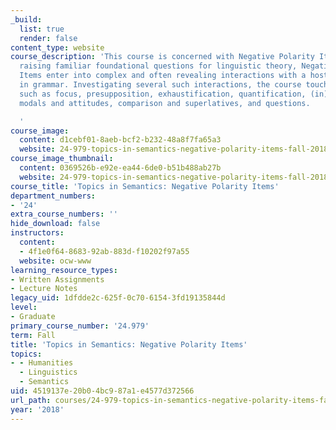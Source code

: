 ```yaml
---
_build:
  list: true
  render: false
content_type: website
course_description: 'This course is concerned with Negative Polarity Items. While
  raising familiar foundational questions for linguistic theory, Negative Polarity
  Items enter into complex and often revealing interactions with a host of other phenomena
  in grammar. Investigating several such interactions, the course touches on topics
  such as focus, presupposition, exhaustification, quantification, (in)definiteness,
  modals and attitudes, comparison and superlatives, and questions.

  '
course_image:
  content: d1cebf01-8aeb-bcf2-b232-48a8f7fa65a3
  website: 24-979-topics-in-semantics-negative-polarity-items-fall-2018
course_image_thumbnail:
  content: 0369526b-e92e-ea44-6de0-b51b488ab27b
  website: 24-979-topics-in-semantics-negative-polarity-items-fall-2018
course_title: 'Topics in Semantics: Negative Polarity Items'
department_numbers:
- '24'
extra_course_numbers: ''
hide_download: false
instructors:
  content:
  - 4f1e0f64-8683-92ab-883d-f10202f97a55
  website: ocw-www
learning_resource_types:
- Written Assignments
- Lecture Notes
legacy_uid: 1dfdde2c-625f-0c70-6154-3fd19135844d
level:
- Graduate
primary_course_number: '24.979'
term: Fall
title: 'Topics in Semantics: Negative Polarity Items'
topics:
- - Humanities
  - Linguistics
  - Semantics
uid: 4519137e-20b0-4bc9-87a1-e4577d372566
url_path: courses/24-979-topics-in-semantics-negative-polarity-items-fall-2018
year: '2018'
---
```

